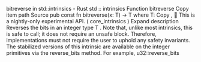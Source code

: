 bitreverse in std::intrinsics - Rust
std
::
intrinsics
Function
bitreverse
Copy item path
Source
pub const fn bitreverse<T>(x: T) -> T
where
    T:
Copy
,
🔬
This is a nightly-only experimental API. (
core_intrinsics
)
Expand description
Reverses the bits in an integer type
T
.
Note that, unlike most intrinsics, this is safe to call;
it does not require an
unsafe
block.
Therefore, implementations must not require the user to uphold
any safety invariants.
The stabilized versions of this intrinsic are available on the integer
primitives via the
reverse_bits
method. For example,
u32::reverse_bits